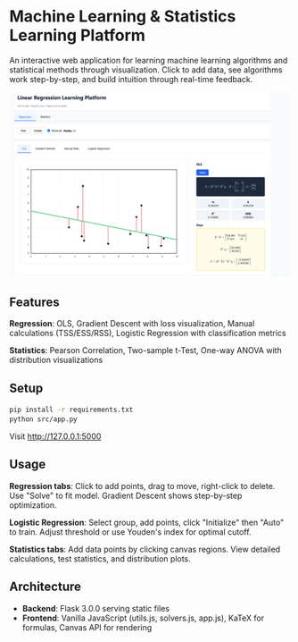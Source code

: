 # Machine Learning & Statistics Learning Platform

An interactive web application for learning machine learning algorithms and statistical methods through visualization. Click to add data, see algorithms work step-by-step, and build intuition through real-time feedback.

![Application Screenshot](screenshots/app-preview.png)

## Features

**Regression**: OLS, Gradient Descent with loss visualization, Manual calculations (TSS/ESS/RSS), Logistic Regression with classification metrics

**Statistics**: Pearson Correlation, Two-sample t-Test, One-way ANOVA with distribution visualizations

## Setup

```bash
pip install -r requirements.txt
python src/app.py
```

Visit http://127.0.0.1:5000

## Usage

**Regression tabs**: Click to add points, drag to move, right-click to delete. Use "Solve" to fit model. Gradient Descent shows step-by-step optimization.

**Logistic Regression**: Select group, add points, click "Initialize" then "Auto" to train. Adjust threshold or use Youden's index for optimal cutoff.

**Statistics tabs**: Add data points by clicking canvas regions. View detailed calculations, test statistics, and distribution plots.

## Architecture

- **Backend**: Flask 3.0.0 serving static files
- **Frontend**: Vanilla JavaScript (utils.js, solvers.js, app.js), KaTeX for formulas, Canvas API for rendering


